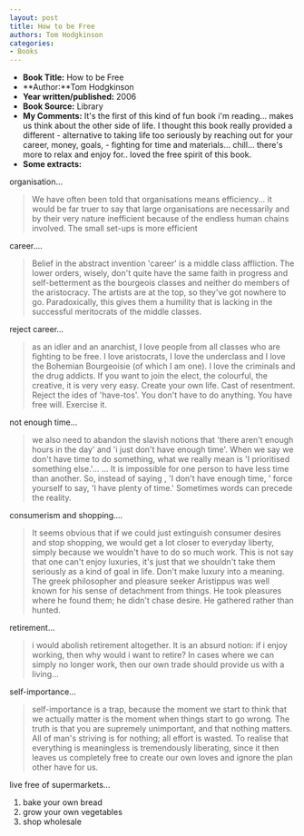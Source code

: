 ```yaml
---
layout: post
title: How to be Free
authors: Tom Hodgkinson
categories:
- Books
---
```



- **Book Title:** How to be Free
- **Author:**Tom Hodgkinson
- **Year written/published:** 2006
- **Book Source:** Library
- **My Comments:** It's the first of this kind of fun book i'm reading... makes us think about the other side of life. I thought this book really provided a different - alternative to taking life too seriously by reaching out for your career, money, goals, - fighting for time and materials... chill... there's more to relax and enjoy for.. loved the free spirit of this book.
- **Some extracts:**

organisation...

> We have often been told that organisations means efficiency... it would be far truer to say that large organisations are necessarily and by their very nature inefficient because of the endless human chains involved. The small set-ups is more efficient

career....

> Belief in the abstract invention 'career' is a middle class affliction. The lower orders, wisely, don't quite have the same faith in progress and self-betterment as the bourgeois classes and neither do members of the aristocracy. The artists are at the top, so they've got nowhere to go. Paradoxically, this gives them a humility that is lacking in the successful meritocrats of the middle classes.

reject career...

> as an idler and an anarchist, I love people from all classes who are fighting to be free. I love aristocrats, I love the underclass and I love the Bohemian Bourgeoisie (of which I am one). I love the criminals and the drug addicts. If you want to join the elect, the colourful, the creative, it is very very easy. Create your own life. Cast of resentment. Reject the ides of 'have-tos'. You don't have to do anything. You have free will. Exercise it.

not enough time...

> we also need to abandon the slavish notions that 'there aren't enough hours in the day' and 'i just don't have enough time'. When we say we don't have time to do something, what we really mean is 'I prioritised something else.'... ... It is impossible for one person to have less time than another. So, instead of saying , 'I don't have enough time, ' force yourself to say, 'I have plenty of time.' Sometimes words can precede the reality.

consumerism and shopping....

> It seems obvious that if we could just extinguish consumer desires and stop shopping, we would get a lot closer to everyday liberty, simply because we wouldn't have to do so much work. This is not say that one can't enjoy luxuries, it's just that we shouldn't take them seriously as a kind of goal in life. Don't make luxury into a meaning. The greek philosopher and pleasure seeker Aristippus was well known for his sense of detachment from things. He took pleasures where he found them; he didn't chase desire. He gathered rather than hunted.

retirement...

> i would abolish retirement altogether. It is an absurd notion: if i enjoy working, then why would i want to retire? In cases where we can simply no longer work, then our own trade should provide us with a living...

self-importance...

> self-importance is a trap, because the moment we start to think that we actually matter is the moment when things start to go wrong. The truth is that you are supremely unimportant, and that nothing matters. All of man's striving is for nothing; all effort is wasted. To realise that everything is meaningless is tremendously liberating, since it then leaves us completely free to create our own loves and ignore the plan other have for us.

live free of supermarkets...

1. bake your own bread
2. grow your own vegetables
3. shop wholesale
